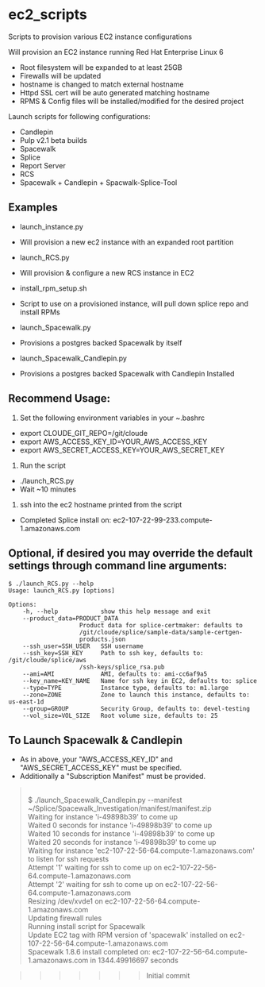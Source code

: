 ec2_scripts
===========
Scripts to provision various EC2 instance configurations

Will provision an EC2 instance running Red Hat Enterprise Linux 6

 * Root filesystem will be expanded to at least 25GB
 * Firewalls will be updated
 * hostname is changed to match external hostname
 * Httpd SSL cert will be auto generated matching hostname
 * RPMS & Config files will be installed/modified for the desired project

Launch scripts for following configurations:

 * Candlepin
 * Pulp v2.1 beta builds
 * Spacewalk
 * Splice
  * Report Server
  * RCS
  * Spacewalk + Candlepin + Spacwalk-Splice-Tool

Examples
---------

 - launch_instance.py
  * Will provision a new ec2 instance with an expanded root partition

 - launch_RCS.py
  * Will provision & configure a new RCS instance in EC2

 - install_rpm_setup.sh
  * Script to use on a provisioned instance, will pull down splice repo and install RPMs

 - launch_Spacewalk.py
  * Provisions a postgres backed Spacewalk by itself

 - launch_Spacewalk_Candlepin.py
  * Provisions a postgres backed Spacewalk with Candlepin Installed


Recommend Usage:
----------------

 1. Set the following environment variables in your ~.bashrc
  * export CLOUDE_GIT_REPO=/git/cloude
  * export AWS_ACCESS_KEY_ID=YOUR_AWS_ACCESS_KEY
  * export AWS_SECRET_ACCESS_KEY=YOUR_AWS_SECRET_KEY

 1. Run the script
  * ./launch_RCS.py
  *  Wait ~10 minutes

 1. ssh into the ec2 hostname printed from the script
  * Completed Splice install on: ec2-107-22-99-233.compute-1.amazonaws.com


Optional, if desired you may override the default settings through command line arguments:
---------------

    $ ./launch_RCS.py --help
    Usage: launch_RCS.py [options]

    Options:
        -h, --help            show this help message and exit
        --product_data=PRODUCT_DATA
                        Product data for splice-certmaker: defaults to
                        /git/cloude/splice/sample-data/sample-certgen-
                        products.json
        --ssh_user=SSH_USER   SSH username
        --ssh_key=SSH_KEY     Path to ssh key, defaults to: /git/cloude/splice/aws
                        /ssh-keys/splice_rsa.pub
        --ami=AMI             AMI, defaults to: ami-cc6af9a5
        --key_name=KEY_NAME   Name for ssh key in EC2, defaults to: splice
        --type=TYPE           Instance type, defaults to: m1.large
        --zone=ZONE           Zone to launch this instance, defaults to: us-east-1d
        --group=GROUP         Security Group, defaults to: devel-testing
        --vol_size=VOL_SIZE   Root volume size, defaults to: 25


To Launch Spacewalk & Candlepin
---------------------------
 * As in above, your "AWS_ACCESS_KEY_ID" and "AWS_SECRET_ACCESS_KEY" must be specified.
 * Additionally a "Subscription Manifest" must be provided.

><br/>$ ./launch_Spacewalk_Candlepin.py --manifest ~/Splice/Spacewalk_Investigation/manifest/manifest.zip 
><br/>Waiting for instance 'i-49898b39' to come up
<br/>Waited 0 seconds for instance 'i-49898b39' to come up
<br/>Waited 10 seconds for instance 'i-49898b39' to come up
<br/>Waited 20 seconds for instance 'i-49898b39' to come up
<br/>Waiting for instance 'ec2-107-22-56-64.compute-1.amazonaws.com' to listen for ssh requests
<br/>Attempt '1' waiting for ssh to come up on ec2-107-22-56-64.compute-1.amazonaws.com
<br/>Attempt '2' waiting for ssh to come up on ec2-107-22-56-64.compute-1.amazonaws.com
<br/>Resizing /dev/xvde1 on ec2-107-22-56-64.compute-1.amazonaws.com
<br/>Updating firewall rules
</br>Running install script for Spacewalk
</br>Update EC2 tag with RPM version of 'spacewalk' installed on ec2-107-22-56-64.compute-1.amazonaws.com
<br/>Spacewalk 1.8.6 install completed on: ec2-107-22-56-64.compute-1.amazonaws.com in 1344.49916697 seconds


>>>>>>> Initial commit
